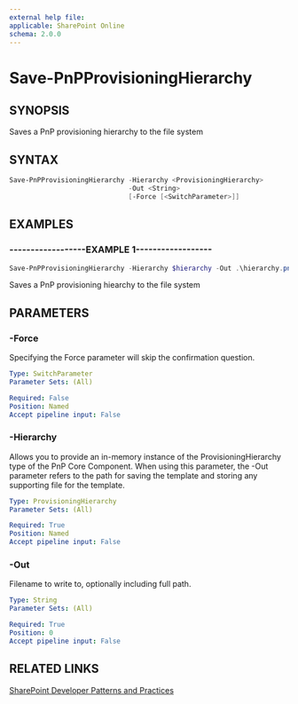 ```yaml
---
external help file:
applicable: SharePoint Online
schema: 2.0.0
---
```

# Save-PnPProvisioningHierarchy

## SYNOPSIS
Saves a PnP provisioning hierarchy to the file system

## SYNTAX 

```powershell
Save-PnPProvisioningHierarchy -Hierarchy <ProvisioningHierarchy>
                              -Out <String>
                              [-Force [<SwitchParameter>]]
```

## EXAMPLES

### ------------------EXAMPLE 1------------------
```powershell
Save-PnPProvisioningHierarchy -Hierarchy $hierarchy -Out .\hierarchy.pnp
```

Saves a PnP provisioning hiearchy to the file system

## PARAMETERS

### -Force
Specifying the Force parameter will skip the confirmation question.

```yaml
Type: SwitchParameter
Parameter Sets: (All)

Required: False
Position: Named
Accept pipeline input: False
```

### -Hierarchy
Allows you to provide an in-memory instance of the ProvisioningHierarchy type of the PnP Core Component. When using this parameter, the -Out parameter refers to the path for saving the template and storing any supporting file for the template.

```yaml
Type: ProvisioningHierarchy
Parameter Sets: (All)

Required: True
Position: Named
Accept pipeline input: False
```

### -Out
Filename to write to, optionally including full path.

```yaml
Type: String
Parameter Sets: (All)

Required: True
Position: 0
Accept pipeline input: False
```

## RELATED LINKS

[SharePoint Developer Patterns and Practices](http://aka.ms/sppnp)